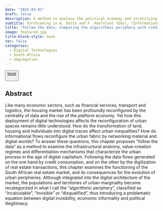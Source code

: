 ```yaml
---
date: "2025-03-01"
draft: false
description: A method to analyse the political economy and stratifying effects of data flows.
subtitle: Forthcoming in A. Datta and F. Hoefsloot (Eds), *Informational Peripheries. Rethinking the urban in a digital age*, UCL Press.
title: "Follow the data: Computing the algorithmic periphery with credit scores and property values"
image: featured.jpg
title-block-style: none
toc: false
categories: 
  - Digital Technologies
  - South Africa
  - Segregation
---
```


<button type="button" class="btn btn-outline-success"><a href="https://www.regionalfutures.org/all-outputs/book-uclpressr">book</a>

</button>

## Abstract

Like many economic sectors, such as financial services, transport and logistics, the housing market has been profoundly reconfigured by the centrality of data and the rise of the platform economy. Yet how this deployment of digital technologies affects the reconfiguration of urban spaces remains little understood. How do the transformation of land, housing and individuals into digital traces affect urban inequalities? How do informational flows reconfigure the urban fabric by networking material and digital worlds? To answer these questions, this chapter proposes “follow the data” as a method to examine the infrastructural anatomy, value-creation regimes and differentiation mechanisms that characterize the urban process in the age of digital capitalism.
Following the data flows generated on the one hand by credit consumption, and on the other by the digitization of real estate transactions, this chapter examines the functioning of the South African real estate market, and its consequences for the evolution of urban peripheries. Although integrated into the digital architecture of the market, the populations and territories of urban marginality become recategorized in what I call the “algorithmic periphery”, classified as “incalculable”, “invisible” or “disqualified”, thus introducing a problematic equation between digital invisibility, economic informality and political illegitimacy.






